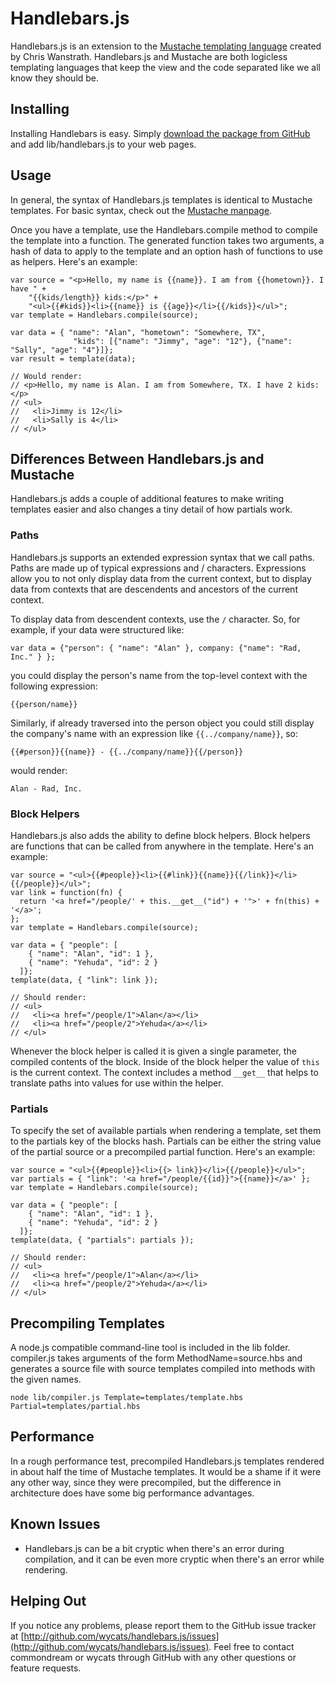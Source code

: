 Handlebars.js
=============

Handlebars.js is an extension to the [Mustache templating language](http://mustache.github.com/) created by Chris Wanstrath. Handlebars.js and Mustache are both logicless templating languages that keep the view and the code separated like we all know they should be.

Installing
----------
Installing Handlebars is easy. Simply [download the package from GitHub](https://github.com/wycats/handlebars.js/zipball/master) and add lib/handlebars.js to your web pages. 

Usage
-----
In general, the syntax of Handlebars.js templates is identical to Mustache templates. For basic syntax, check out the [Mustache manpage](http://mustache.github.com/mustache.5.html).

Once you have a template, use the Handlebars.compile method to compile the template into a function. The generated function takes two arguments, a hash of data to apply to the template and an option hash of functions to use as helpers. Here's an example:

    var source = "<p>Hello, my name is {{name}}. I am from {{hometown}}. I have " + 
        "{{kids/length}} kids:</p>" +
        "<ul>{{#kids}}<li>{{name}} is {{age}}</li>{{/kids}}</ul>";
    var template = Handlebars.compile(source);
    
    var data = { "name": "Alan", "hometown": "Somewhere, TX",
                  "kids": [{"name": "Jimmy", "age": "12"}, {"name": "Sally", "age": "4"}]};
    var result = template(data);

    // Would render:
    // <p>Hello, my name is Alan. I am from Somewhere, TX. I have 2 kids:</p>
    // <ul>
    //   <li>Jimmy is 12</li>
    //   <li>Sally is 4</li>
    // </ul>

Differences Between Handlebars.js and Mustache
-------------------------
Handlebars.js adds a couple of additional features to make writing templates easier and also changes a tiny detail of how partials work. 

### Paths

Handlebars.js supports an extended expression syntax that we call paths. Paths are made up of typical expressions and / characters. Expressions allow you to not only display data from the current context, but to display data from contexts that are descendents and ancestors of the current context.

To display data from descendent contexts, use the `/` character. So, for example, if your data were structured like:

    var data = {"person": { "name": "Alan" }, company: {"name": "Rad, Inc." } };

you could display the person's name from the top-level context with the following expression:

    {{person/name}}

Similarly, if already traversed into the person object you could still display the company's name with an expression like `{{../company/name}}`, so:

    {{#person}}{{name}} - {{../company/name}}{{/person}}

would render:

    Alan - Rad, Inc.

### Block Helpers

Handlebars.js also adds the ability to define block helpers. Block helpers are functions that can be called from anywhere in the template. Here's an example:

    var source = "<ul>{{#people}}<li>{{#link}}{{name}}{{/link}}</li>{{/people}}</ul>";
    var link = function(fn) {
      return '<a href="/people/' + this.__get__("id") + '">' + fn(this) + '</a>';
    };
    var template = Handlebars.compile(source);

    var data = { "people": [
        { "name": "Alan", "id": 1 },
        { "name": "Yehuda", "id": 2 }
      ]};
    template(data, { "link": link });

    // Should render:
    // <ul>
    //   <li><a href="/people/1">Alan</a></li>
    //   <li><a href="/people/2">Yehuda</a></li>
    // </ul>

Whenever the block helper is called it is given a single parameter, the compiled contents of the block. Inside of the block helper the value of `this` is the current context. The context includes a method `__get__` that helps to translate paths into values for use within the helper.

### Partials

To specify the set of available partials when rendering a template, set them to the partials key of the blocks hash. Partials can be either the string value of the partial source or a precompiled partial function. Here's an example:

    var source = "<ul>{{#people}}<li>{{> link}}</li>{{/people}}</ul>";
    var partials = { "link": '<a href="/people/{{id}}">{{name}}</a>' };
    var template = Handlebars.compile(source);
    
    var data = { "people": [
        { "name": "Alan", "id": 1 },
        { "name": "Yehuda", "id": 2 }
      ]};
    template(data, { "partials": partials });

    // Should render:
    // <ul>
    //   <li><a href="/people/1">Alan</a></li>
    //   <li><a href="/people/2">Yehuda</a></li>
    // </ul>

Precompiling Templates
----------------------

A node.js compatible command-line tool is included in the lib folder. compiler.js takes arguments of the form MethodName=source.hbs and generates a source file with source templates compiled into methods with the given names.

    node lib/compiler.js Template=templates/template.hbs Partial=templates/partial.hbs

Performance
-----------
In a rough performance test, precompiled Handlebars.js templates rendered in about half the time of Mustache templates. It would be a shame if it were any other way, since they were precompiled, but the difference in architecture does have some big performance advantages.

Known Issues
------------
* Handlebars.js can be a bit cryptic when there's an error during compilation, and it can be even more cryptic when there's an error while rendering.

Helping Out
-----------
If you notice any problems, please report them to the GitHub issue tracker at [http://github.com/wycats/handlebars.js/issues](http://github.com/wycats/handlebars.js/issues). Feel free to contact commondream or wycats through GitHub with any other questions or feature requests.
